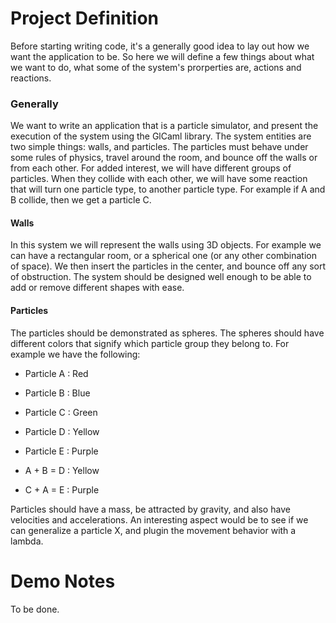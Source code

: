 Project Definition
==================

Before starting writing code, it's a generally good idea to lay out how we want
the application to be. So here we will define a few things about what we want
to do, what some of the system's prorperties are, actions and reactions. 

### Generally

We want to write an application that is a particle simulator, and present the
execution of the system using the GlCaml library. The system entities are two
simple things: walls, and particles. The particles must behave under some rules
of physics, travel around the room, and bounce off the walls or from each
other. For added interest, we will have different groups of particles. When
they collide with each other, we will have some reaction that will turn one
particle type, to another particle type. For example if A and B collide, then
we get a particle C.

#### Walls

In this system we will represent the walls using 3D objects. For example we
can have a rectangular room, or a spherical one (or any other combination of 
space). We then insert the particles in the center, and bounce off any sort of
obstruction. The system should be designed well enough to be able to add or
remove different shapes with ease.

#### Particles

The particles should be demonstrated as spheres. The spheres should have 
different colors that signify which particle group they belong to. For example
we have the following: 

* Particle A : Red
* Particle B : Blue
* Particle C : Green 
* Particle D : Yellow
* Particle E : Purple

* A + B = D : Yellow
* C + A = E : Purple

Particles should have a mass, be attracted by gravity, and also have velocities
and accelerations. An interesting aspect would be to see if we can generalize
a particle X, and plugin the movement behavior with a lambda. 

Demo Notes
==========

To be done.

